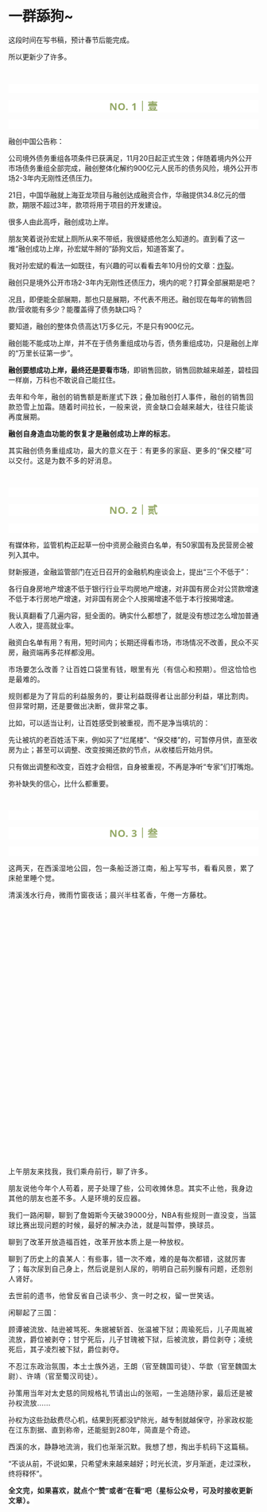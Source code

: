 # 一群舔狗~

<p style="visibility: visible;">这段时间在写书稿，预计春节后能完成。<br style="visibility: visible;"></p><p style="visibility: visible;">所以更新少了许多。<br style="visibility: visible;"></p><p style="visibility: visible;"><br style="visibility: visible;"></p><p style="outline: 0px;font-family: system-ui, -apple-system, BlinkMacSystemFont, &quot;Helvetica Neue&quot;, &quot;PingFang SC&quot;, &quot;Hiragino Sans GB&quot;, &quot;Microsoft YaHei UI&quot;, &quot;Microsoft YaHei&quot;, Arial, sans-serif;letter-spacing: 0.544px;text-wrap: wrap;background-color: rgb(255, 255, 255);visibility: visible;"><br style="outline: 0px;visibility: visible;"></p><p style="outline: 0px;letter-spacing: 0.544px;text-wrap: wrap;color: rgb(34, 34, 34);font-family: -apple-system-font, system-ui, &quot;Helvetica Neue&quot;, &quot;PingFang SC&quot;, &quot;Hiragino Sans GB&quot;, &quot;Microsoft YaHei UI&quot;, &quot;Microsoft YaHei&quot;, Arial, sans-serif;background-color: rgb(255, 255, 255);text-align: center;visibility: visible;"><span style="outline: 0px;font-weight: bold;line-height: 25px;color: rgb(149, 169, 103);font-size: 20px;visibility: visible;">NO. 1｜壹</span></p><p style="outline: 0px;letter-spacing: 0.544px;text-wrap: wrap;color: rgb(34, 34, 34);font-family: -apple-system-font, system-ui, &quot;Helvetica Neue&quot;, &quot;PingFang SC&quot;, &quot;Hiragino Sans GB&quot;, &quot;Microsoft YaHei UI&quot;, &quot;Microsoft YaHei&quot;, Arial, sans-serif;background-color: rgb(255, 255, 255);text-align: center;visibility: visible;"><br style="outline: 0px;visibility: visible;"></p><p style="visibility: visible;">融创中国公告称：</p><p style="visibility: visible;">公司境外债务重组各项条件已获满足，11月20日起正式生效；伴随着境内外公开市场债务重组全部完成，融创整体化解约900亿元人民币的债务风险，境外公开市场2-3年内无刚性还债压力。<br style="visibility: visible;"></p><p style="visibility: visible;">21日，中国华融就上海亚龙项目与融创达成融资合作，华融提供34.8亿元的借款，期限不超过3年，款项将用于项目的开发建设。<br style="visibility: visible;"></p><p style="visibility: visible;">很多人由此高呼，融创成功上岸。</p><p style="visibility: visible;">朋友笑着说孙宏斌上厕所从来不带纸，我很疑惑他怎么知道的。直到看了这一堆“融创成功上岸，孙宏斌牛掰的”舔狗文后，知道答案了。</p><p style="visibility: visible;">我对孙宏斌的看法一如既往，有兴趣的可以看看去年10月份的文章：<a target="_blank" href="http://mp.weixin.qq.com/s?__biz=Mzg2OTkwNzE4MA==&amp;mid=2247490766&amp;idx=1&amp;sn=b8475f7a989c2a05a6926e06bddb604e&amp;chksm=ce94b34df9e33a5b9ba289da90e381ac73b5a6eaaff1b0bae49d484b7def73ecfeccd7f7ae25&amp;scene=21#wechat_redirect" textvalue="炸裂" linktype="text" imgurl="" imgdata="null" data-itemshowtype="0" tab="innerlink" data-linktype="2" style="visibility: visible;" hasload="1">炸裂</a>。</p><p style="visibility: visible;">融创只是境外公开市场2-3年内无刚性还债压力，境内的呢？打算全部展期是吧？</p><p style="visibility: visible;">况且，即便能全部展期，那也只是展期，不代表不用还。融创现在每年的销售回款/营收能有多少？能覆盖得了债务缺口吗？</p><p style="visibility: visible;">要知道，融创的整体负债高达1万多亿元，不是只有900亿元。</p><p style="visibility: visible;">融创能不能成功上岸，并不在于债务重组成功与否，债务重组成功，只是融创上岸的“万里长征第一步”。</p><p style="visibility: visible;"><strong style="visibility: visible;">融创要想成功上岸，最终还是要看市场</strong>，即销售回款，销售回款越来越差，碧桂园一样崩，万科也不敢说自己能扛住。<span style="font-size: var(--articleFontsize); letter-spacing: 0.034em; visibility: visible;"></span></p><p style="visibility: visible;"><span style="font-size: var(--articleFontsize); letter-spacing: 0.034em; visibility: visible;">去年和今年，融创的销售额是断崖式下跌；<span style="letter-spacing: 0.578px; text-wrap: wrap; visibility: visible;">叠加融创打人事件，融创的销售回款恐雪上加霜。</span>随着时间拉长，一般来说，资金缺口会越来越大，往往只能谈再度展期。</span></p><p><span style="font-size: var(--articleFontsize);letter-spacing: 0.034em;"></span><span style="font-size: var(--articleFontsize);letter-spacing: 0.034em;"><strong style="letter-spacing: 0.578px;text-wrap: wrap;">融创自身造血功能的恢复才是融创成功上岸的标志</strong><span style="letter-spacing: 0.578px;text-wrap: wrap;">。</span></span></p><p><span style="font-size: var(--articleFontsize);letter-spacing: 0.034em;"><span style="letter-spacing: 0.578px;text-wrap: wrap;"></span>其实融创债务重组成功，最大的意义在于：有更多的家庭、更多的“保交楼”可以交付。这是为数不多的好消息。</span></p><p><br></p><p style="outline: 0px;font-family: system-ui, -apple-system, BlinkMacSystemFont, &quot;Helvetica Neue&quot;, &quot;PingFang SC&quot;, &quot;Hiragino Sans GB&quot;, &quot;Microsoft YaHei UI&quot;, &quot;Microsoft YaHei&quot;, Arial, sans-serif;letter-spacing: 0.544px;text-wrap: wrap;background-color: rgb(255, 255, 255);visibility: visible;"><br style="outline: 0px;visibility: visible;"></p><p style="outline: 0px;letter-spacing: 0.544px;text-wrap: wrap;color: rgb(34, 34, 34);font-family: -apple-system-font, system-ui, &quot;Helvetica Neue&quot;, &quot;PingFang SC&quot;, &quot;Hiragino Sans GB&quot;, &quot;Microsoft YaHei UI&quot;, &quot;Microsoft YaHei&quot;, Arial, sans-serif;background-color: rgb(255, 255, 255);text-align: center;visibility: visible;"><span style="outline: 0px;font-weight: bold;line-height: 25px;color: rgb(149, 169, 103);font-size: 20px;visibility: visible;">NO. 2｜贰</span></p><p style="outline: 0px;letter-spacing: 0.544px;text-wrap: wrap;color: rgb(34, 34, 34);font-family: -apple-system-font, system-ui, &quot;Helvetica Neue&quot;, &quot;PingFang SC&quot;, &quot;Hiragino Sans GB&quot;, &quot;Microsoft YaHei UI&quot;, &quot;Microsoft YaHei&quot;, Arial, sans-serif;background-color: rgb(255, 255, 255);text-align: center;visibility: visible;"><br style="outline: 0px;visibility: visible;"></p><p>有媒体称，监管机构正起草一份中资房企融资白名单，有50家国有及民营房企被列入其中。<br></p><p>财新报道，金融监管部门在近日召开的金融机构座谈会上，提出“三个不低于”：</p><p>各行自身房地产增速不低于银行行业平均房地产增速，对非国有房企对公贷款增速不低于本行房地产增速，对非国有房企个人按揭增速不低于本行按揭增速。<br></p><p>我认真翻看了几遍内容，挺全面的。确实什么都想了，就是没有想过怎么增加普通人收入，提高就业率。</p><p>融资白名单有用？有用，短时间内；长期还得看市场，市场情况不改善，民众不买房，融资端再多花样都没用。</p><p><span style="font-size: var(--articleFontsize);letter-spacing: 0.034em;">市场要怎么改善？让百姓口袋里有钱，眼里有光（有信心和预期）。但这恰恰也是最难的。</span></p><p><span style="font-size: var(--articleFontsize);letter-spacing: 0.034em;">规则都是为了背后的利益服务的，要让利益既得者让出部分利益，堪比割肉。但非常时期，还是要做出决断，做非常之事。</span></p><p>比如，可以适当让利，让百姓感受到被重视，而不是净当填坑的：</p><p>先让被坑的老百姓活下来，例如买了“烂尾楼”、“保交楼”的，可暂停月供，直至收房为止；甚至可以调整、改变按揭还款的节点，从收楼后开始月供。</p><p>只有做出调整和改变，百姓才会相信，自身被重视，不再是净听“专家”们打嘴炮。</p><p>弥补缺失的信心，比什么都重要。<br></p><p><br></p><p style="outline: 0px;font-family: system-ui, -apple-system, BlinkMacSystemFont, &quot;Helvetica Neue&quot;, &quot;PingFang SC&quot;, &quot;Hiragino Sans GB&quot;, &quot;Microsoft YaHei UI&quot;, &quot;Microsoft YaHei&quot;, Arial, sans-serif;letter-spacing: 0.544px;text-wrap: wrap;background-color: rgb(255, 255, 255);visibility: visible;"><br style="outline: 0px;visibility: visible;"></p><p style="outline: 0px;letter-spacing: 0.544px;text-wrap: wrap;color: rgb(34, 34, 34);font-family: -apple-system-font, system-ui, &quot;Helvetica Neue&quot;, &quot;PingFang SC&quot;, &quot;Hiragino Sans GB&quot;, &quot;Microsoft YaHei UI&quot;, &quot;Microsoft YaHei&quot;, Arial, sans-serif;background-color: rgb(255, 255, 255);text-align: center;visibility: visible;"><span style="outline: 0px;font-weight: bold;line-height: 25px;color: rgb(149, 169, 103);font-size: 20px;visibility: visible;">NO. 3｜叁</span></p><p style="outline: 0px;letter-spacing: 0.544px;text-wrap: wrap;color: rgb(34, 34, 34);font-family: -apple-system-font, system-ui, &quot;Helvetica Neue&quot;, &quot;PingFang SC&quot;, &quot;Hiragino Sans GB&quot;, &quot;Microsoft YaHei UI&quot;, &quot;Microsoft YaHei&quot;, Arial, sans-serif;background-color: rgb(255, 255, 255);text-align: center;visibility: visible;"><br style="outline: 0px;visibility: visible;"></p><p><span style="letter-spacing: 0.578px;text-wrap: wrap;">这两天，</span><span style="letter-spacing: 0.578px;text-wrap: wrap;">在西溪湿地公园</span><span style="letter-spacing: 0.578px;text-wrap: wrap;">，<span style="text-wrap: wrap;letter-spacing: 0.578px;">包一条船</span><span style="text-wrap: wrap;letter-spacing: 0.578px;">泛游江南</span><span style="text-wrap: wrap;letter-spacing: 0.578px;">，</span><span style="text-wrap: wrap;letter-spacing: 0.578px;">船上写写书</span><span style="text-wrap: wrap;letter-spacing: 0.578px;">，看看风景，累了床舱里</span><span style="text-wrap: wrap;letter-spacing: 0.578px;">睡个觉。</span></span></p><p><span style="letter-spacing: 0.578px;text-wrap: wrap;">清溪浅水行舟，微雨竹窗夜话；晨兴半柱茗香，午倦一方藤枕。</span><span style="letter-spacing: 0.578px;font-size: var(--articleFontsize);"></span></p><p style="text-align: center;"><img class="rich_pages wxw-img js_insertlocalimg js_img_placeholder wx_img_placeholder" data-imgfileid="100008050" data-ratio="0.75" data-s="300,640" data-src="https://mmbiz.qpic.cn/mmbiz_jpg/1c71eKyJsy8HzcDibAIhmSG9IImW0xGYfhPf0hiaZpKFqhtALextfh7a0icTFaLNfeFFY6ia1mwSWhYV4eKz20r9Kw/640?wx_fmt=jpeg&amp;from=appmsg" data-type="jpeg" data-w="1080" style="width: 677px !important; height: 507.75px !important;" data-original-style="" data-index="1" src="data:image/svg+xml,%3C%3Fxml version='1.0' encoding='UTF-8'%3F%3E%3Csvg width='1px' height='1px' viewBox='0 0 1 1' version='1.1' xmlns='http://www.w3.org/2000/svg' xmlns:xlink='http://www.w3.org/1999/xlink'%3E%3Ctitle%3E%3C/title%3E%3Cg stroke='none' stroke-width='1' fill='none' fill-rule='evenodd' fill-opacity='0'%3E%3Cg transform='translate(-249.000000, -126.000000)' fill='%23FFFFFF'%3E%3Crect x='249' y='126' width='1' height='1'%3E%3C/rect%3E%3C/g%3E%3C/g%3E%3C/svg%3E" _width="677px" alt="图片"></p><p><span style="font-size: var(--articleFontsize);letter-spacing: 0.034em;">上午朋友来找我，</span><span style="font-size: var(--articleFontsize);letter-spacing: 0.034em;">我们乘舟前行，聊了许多。</span></p><p><span style="font-size: var(--articleFontsize);letter-spacing: 0.034em;">朋友说他今年个人苟着，房子处理了些，公司收摊休息。其实不止他，我身边其他的朋友也差不多。人是环境的反应器。</span></p><p><span style="font-size: var(--articleFontsize);letter-spacing: 0.034em;">我们一路闲聊，<span style="letter-spacing: 0.578px;text-wrap: wrap;"></span><span style="letter-spacing: 0.578px;text-wrap: wrap;">聊到了詹姆斯今天破39000分，NBA有些规则一直没变，</span><span style="letter-spacing: 0.578px;text-wrap: wrap;">当篮球比赛出现问题的时候，最好的解决办法，就是叫暂停，换球员</span><span style="letter-spacing: 0.578px;text-wrap: wrap;">。</span></span></p><p><span style="font-size: var(--articleFontsize);letter-spacing: 0.034em;">聊到了改革开放造福百姓，改革开放本质上是一种放权。</span></p><p><span style="font-size: var(--articleFontsize);letter-spacing: 0.034em;">聊到了历史上的<span style="letter-spacing: 0.578px;text-wrap: wrap;">袁某人：</span></span><span style="font-size: var(--articleFontsize);letter-spacing: 0.034em;">有些事，错一次不难，难的是每次都错，这就厉害了；</span><span style="font-size: var(--articleFontsize);letter-spacing: 0.034em;">每次尿到自己身上，然后说是别人尿的，明明自己前列腺有问题，还怨别人肾好。</span></p><p><span style="font-size: var(--articleFontsize);letter-spacing: 0.034em;"><span style="text-wrap: wrap;letter-spacing: 0.578px;">去世前的遗书</span><span style="text-wrap: wrap;letter-spacing: 0.578px;">，他</span><span style="text-wrap: wrap;letter-spacing: 0.578px;">曾</span><span style="text-wrap: wrap;letter-spacing: 0.578px;">反省自己读书少、</span><span style="text-wrap: wrap;letter-spacing: 0.578px;">贪一时之权，留一世笑话。</span></span></p><p><span style="font-size: var(--articleFontsize);letter-spacing: 0.034em;">闲聊起了三国：</span></p><p><span style="font-size: var(--articleFontsize);letter-spacing: 0.034em;"></span><span style="font-size: var(--articleFontsize);letter-spacing: 0.034em;">顾谭被流放、陆逊被骂死、朱据被斩首、张温被下狱；</span><span style="font-size: var(--articleFontsize);letter-spacing: 0.034em;">周瑜死后，儿子周胤被流放，爵位被剥夺；</span><span style="font-size: var(--articleFontsize);letter-spacing: 0.034em;">甘宁死后，儿子甘瑰被下狱，后被流放，爵位剥夺；</span><span style="font-size: var(--articleFontsize);letter-spacing: 0.034em;">凌统死后，其子凌烈被下狱，爵位剥夺。</span></p><p><span style="font-size: var(--articleFontsize);letter-spacing: 0.034em;">不忍江东政治氛围，本土士族外逃，</span><span style="font-size: var(--articleFontsize);letter-spacing: 0.034em;">王朗（官至魏国司徒）、华歆（官至魏国太尉）、许靖（官至蜀汉司徒）。</span><br></p><p><span style="font-size: var(--articleFontsize);letter-spacing: 0.034em;">孙策用当年对太史慈的同规格礼节请出山的张昭，</span><span style="font-size: var(--articleFontsize);letter-spacing: 0.034em;">一生追随孙家，最后还是被孙权流放......</span></p><p><span style="">孙权为这些劲敌费尽心机，结果到死都没铲除光，越专制就越保守，</span><span style="font-size: var(--articleFontsize);letter-spacing: 0.034em;">孙家政权能在江东割据、直到称帝，还能挺到280年，简直是个奇迹。</span></p><p><span style="font-size: var(--articleFontsize);letter-spacing: 0.034em;">西溪的水，静静地流淌，我们也渐渐沉默。我想了想，掏出手机码下这篇稿。<br></span></p><p>“不谈从前，不说如果，只希望未来越来越好；时光长流，岁月渐逝，走过深秋，终将释怀”。<span style="font-size: var(--articleFontsize);letter-spacing: 0.034em;"></span></p><p style="margin-bottom: 0px;"><strong style="outline: 0px;font-family: system-ui, -apple-system, BlinkMacSystemFont, &quot;Helvetica Neue&quot;, &quot;PingFang SC&quot;, &quot;Hiragino Sans GB&quot;, &quot;Microsoft YaHei UI&quot;, &quot;Microsoft YaHei&quot;, Arial, sans-serif;letter-spacing: 0.544px;text-wrap: wrap;background-color: rgb(255, 255, 255);color: rgb(34, 34, 34);font-size: 16px;"><span style="outline: 0px;font-size: 14px;">全文完，如果喜欢，就点个“赞”或者“在看”吧（星标公众号，可及时接收更新文章）。</span></strong></p><p style="display: none;"><mp-style-type data-value="3"></mp-style-type></p>